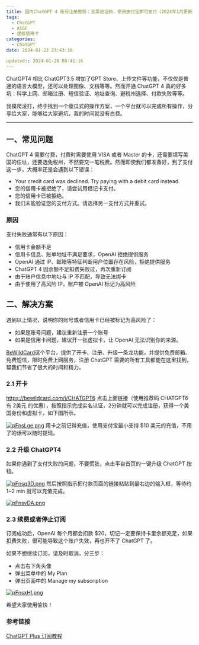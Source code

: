 ```yaml
---
title: 国内ChatGPT 4 账号注册教程：无需验证码，使用支付宝即可支付（2024年1月更新）
tags:
  - ChatGPT
  - AIGC
  - 虚拟信用卡
categories:
  - ChatGPT
date: 2024-01-23 23:43:16

updated:: 2024-01-28 08:41:16
---
```


ChatGPT4 相比 ChatGPT3.5 增加了GPT Store、上传文件等功能，不仅仅是普通的语言大模型，还可以处理图像、文档等等。然而开通 ChatGPT 4 真的好多坑：科学上网、邮箱注册、短信验证、地址查询、避税州选择、付款失败等等。

我摸爬滚打，终于找到一个傻瓜式的操作方案，一个平台就可以完成所有操作，分享给大家，能够给大家避坑，我的时间就没有白费。

----
## 一、常见问题
ChatGPT 4 需要付费，付费时需要使用 VISA 或者 Master 的卡，还需要填写美国的住址，还要选免税州，不然要交一笔税费。然而即使我们都准备好，到了支付这一步，大概率还是会遇到以下错误：

- Your credit card was declined. Try paying with a debit card instead.
- 您的信用卡被拒绝了，请尝试用借记卡支付。
- 您的信用卡已被拒绝。
- 我们未能验证您的支付方式。请选择另一支付方式并重试。

### 原因
支付失败通常有以下原因：

- 信用卡金额不足
- 信用卡信息、账单地址不满足要求，OpenAI 拒绝提供服务
- OpenAI 通过 IP、邮箱等特征判断用户位置存在风险，拒绝提供服务
- ChatGPT 4 因余额不足扣费失败过，再次重新订阅
- 由于账户信息中地址与 IP 不匹配，导致无法绑卡
- 由于使用了高风险 IP，账户被 OpenAI 标记为高风险

## 二、解决方案

遇到以上情况，说明你的账号或者信用卡已经被标记为高风险了：
- 如果是账号问题，建议重新注册一个账号
- 如果是信用卡问题，建议开一张虚拟卡，让 OpenAI 无法识别你的来源。

[BeWildCard](https://bewildcard.com/i/CHATGPT6)这个平台，提供了开卡、注册、升级一条龙功能，并提供免费邮箱、免费短信，限时免费上网服务，注册 ChatGPT 需要的所有工具都能在这里找到，帮我们节省了很大的时间和精力。

### 2.1 开卡

https://bewildcard.com/i/CHATGPT6 
点击上面链接（使用推荐码 CHATGPT6 有 2美元 的优惠），按照指示完成实名认证，2分钟就可以完成注册，获得一个美国身份和虚拟卡，如下图所示。

[![pFnsLge.png](https://s11.ax1x.com/2024/01/27/pFnsLge.png)](https://imgse.com/i/pFnsLge)
用卡之前记得充值，使用支付宝最小支持 $10 美元的充值，不用了的话可以随时提现。

### 2.2 升级 ChatGPT4

如果你遇到了支付失败的问题，不要慌张，点击平台首页的一键升级 ChatGPT 按钮。

[![pFnsq3D.png](https://s11.ax1x.com/2024/01/27/pFnsq3D.png)](https://imgse.com/i/pFnsq3D)
然后按照指示把付款页面的链接粘贴到最右边的输入框，等待约 1~2 min 就可以充值完成。

[![pFnsvDA.png](https://s11.ax1x.com/2024/01/27/pFnsvDA.png)](https://imgse.com/i/pFnsvDA)

### 2.3 续费或者停止订阅

订阅成功后，OpenAI 每个月都会扣款 $20，切记一定要保持卡里余额充足，如果扣费失败，很可能导致这个账户失效，再也开不了 ChatGPT 了。

如果不想继续订阅，请及时取消，分三步：
- 点击右下角头像
- 弹出菜单中的 My Plan
- 弹出页面中的 Manage my subscription

[![pFnsxHI.png](https://s11.ax1x.com/2024/01/27/pFnsxHI.png)](https://imgse.com/i/pFnsxHI)

希望大家使用愉快！

### 参考链接

[ChatGPT Plus 订阅教程](https://help.bewildcard.com/zh-CN/articles/8073056-chatgpt-plus-%E8%AE%A2%E9%98%85%E6%95%99%E7%A8%8B)